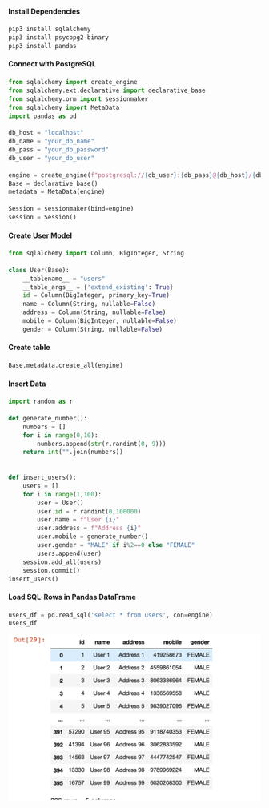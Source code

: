 #### Install Dependencies

```python
pip3 install sqlalchemy
pip3 install psycopg2-binary
pip3 install pandas
```

#### Connect with PostgreSQL

```python
from sqlalchemy import create_engine
from sqlalchemy.ext.declarative import declarative_base
from sqlalchemy.orm import sessionmaker
from sqlalchemy import MetaData
import pandas as pd

db_host = "localhost"
db_name = "your_db_name"
db_pass = "your_db_password"
db_user = "your_db_user"

engine = create_engine(f"postgresql://{db_user}:{db_pass}@{db_host}/{db_name}")
Base = declarative_base()
metadata = MetaData(engine)

Session = sessionmaker(bind=engine)
session = Session()
```

#### Create User Model

```python
from sqlalchemy import Column, BigInteger, String

class User(Base):
    __tablename__ = "users"
    __table_args__ = {'extend_existing': True} 
    id = Column(BigInteger, primary_key=True)
    name = Column(String, nullable=False)
    address = Column(String, nullable=False)
    mobile = Column(BigInteger, nullable=False) 
    gender = Column(String, nullable=False)
```

#### Create table
```python
Base.metadata.create_all(engine)
```

#### Insert Data
```python
import random as r

def generate_number():
    numbers = []
    for i in range(0,10):
        numbers.append(str(r.randint(0, 9)))
    return int("".join(numbers))

    
def insert_users():
    users = []
    for i in range(1,100):
        user = User()
        user.id = r.randint(0,100000)
        user.name = f"User {i}"
        user.address = f"Address {i}"
        user.mobile = generate_number()
        user.gender = "MALE" if i%2==0 else "FEMALE"
        users.append(user)
    session.add_all(users)
    session.commit()
insert_users() 
```

#### Load SQL-Rows in Pandas DataFrame
```python
users_df = pd.read_sql('select * from users', con=engine)
users_df
```

![image info](./screenshots/pandas_postgresql_output.png)